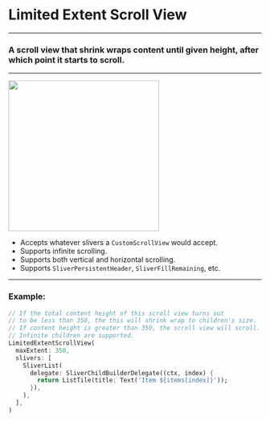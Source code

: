 <!--
This README describes the package. If you publish this package to pub.dev,
this README's contents appear on the landing page for your package.

For information about how to write a good package README, see the guide for
[writing package pages](https://dart.dev/tools/pub/writing-package-pages).

For general information about developing packages, see the Dart guide for
[creating packages](https://dart.dev/guides/libraries/create-packages)
and the Flutter guide for
[developing packages and plugins](https://flutter.dev/to/develop-packages).
-->

# Limited Extent Scroll View

---

### A scroll view that shrink wraps content until given height, after which point it starts to scroll.

--- 

<img src="https://raw.githubusercontent.com/antosha-surf/Limited-Extent-Scroll-View/main/media/demo.mov" width="300">

- Accepts whatever slivers a `CustomScrollView` would accept.
- Supports infinite scrolling.
- Supports both vertical and horizontal scrolling.
- Supports `SliverPersistentHeader`, `SliverFillRemaining`, etc.

---

### Example:

```dart
// If the total content height of this scroll view turns out 
// to be less than 350, the this will shrink wrap to children's size.
// If content height is greater than 350, the scroll view will scroll.
// Infinite children are supported.
LimitedExtentScrollView(
  maxExtent: 350,
  slivers: [
    SliverList(
      delegate: SliverChildBuilderDelegate((ctx, index) {
        return ListTile(title: Text('Item ${items[index]}'));
      }),
    ),
  ],
)
```